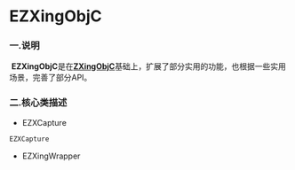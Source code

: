 # EZXingObjC

### 一.说明

​	**EZXingObjC**是在[**ZXingObjC**](https://github.com/TheLevelUp/ZXingObjC)基础上，扩展了部分实用的功能，也根据一些实用场景，完善了部分API。

### 二.核心类描述

- EZXCapture

```objective-c
EZXCapture  
```



- EZXingWrapper

